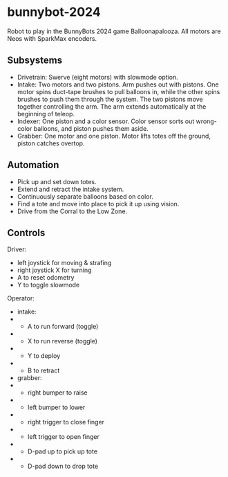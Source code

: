 # bunnybot-2024

Robot to play in the BunnyBots 2024 game Balloonapalooza. All motors are Neos with SparkMax encoders.

## Subsystems

- Drivetrain: Swerve (eight motors) with slowmode option.
- Intake: Two motors and two pistons. Arm pushes out with pistons. One motor spins duct-tape brushes to pull balloons in, while the other spins brushes to push them through the system. The two pistons move together controlling the arm. The arm extends automatically at the beginning of teleop.
- Indexer: One piston and a color sensor. Color sensor sorts out wrong-color balloons, and piston pushes them aside.
- Grabber: One motor and one piston. Motor lifts totes off the ground, piston catches overtop.

## Automation

- Pick up and set down totes.
- Extend and retract the intake system.
- Continuously separate balloons based on color.
- Find a tote and move into place to pick it up using vision.
- Drive from the Corral to the Low Zone.

## Controls

Driver:

- left joystick for moving & strafing
- right joystick X for turning
- A to reset odometry
- Y to toggle slowmode

Operator:

- intake:
- - A to run forward (toggle)
- - X to run reverse (toggle)
- - Y to deploy
- - B to retract
- grabber:
- - right bumper to raise
- - left bumper to lower
- - right trigger to close finger
- - left trigger to open finger
- - D-pad up to pick up tote
- - D-pad down to drop tote
